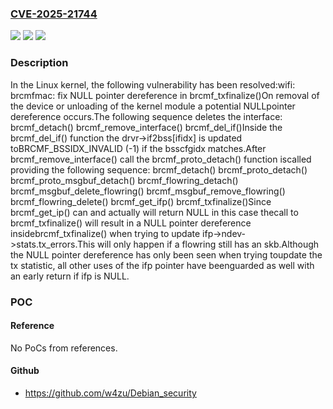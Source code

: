 ### [CVE-2025-21744](https://cve.mitre.org/cgi-bin/cvename.cgi?name=CVE-2025-21744)
![](https://img.shields.io/static/v1?label=Product&message=Linux&color=blue)
![](https://img.shields.io/static/v1?label=Version&message=1da177e4c3f41524e886b7f1b8a0c1fc7321cac2%3C%202326e19190e176fd72bb542b837a9d2b7fcb8693%20&color=brighgreen)
![](https://img.shields.io/static/v1?label=Vulnerability&message=n%2Fa&color=brighgreen)

### Description

In the Linux kernel, the following vulnerability has been resolved:wifi: brcmfmac: fix NULL pointer dereference in brcmf_txfinalize()On removal of the device or unloading of the kernel module a potential NULLpointer dereference occurs.The following sequence deletes the interface:  brcmf_detach()    brcmf_remove_interface()      brcmf_del_if()Inside the brcmf_del_if() function the drvr->if2bss[ifidx] is updated toBRCMF_BSSIDX_INVALID (-1) if the bsscfgidx matches.After brcmf_remove_interface() call the brcmf_proto_detach() function iscalled providing the following sequence:  brcmf_detach()    brcmf_proto_detach()      brcmf_proto_msgbuf_detach()        brcmf_flowring_detach()          brcmf_msgbuf_delete_flowring()            brcmf_msgbuf_remove_flowring()              brcmf_flowring_delete()                brcmf_get_ifp()                brcmf_txfinalize()Since brcmf_get_ip() can and actually will return NULL in this case thecall to brcmf_txfinalize() will result in a NULL pointer dereference insidebrcmf_txfinalize() when trying to update ifp->ndev->stats.tx_errors.This will only happen if a flowring still has an skb.Although the NULL pointer dereference has only been seen when trying toupdate the tx statistic, all other uses of the ifp pointer have beenguarded as well with an early return if ifp is NULL.

### POC

#### Reference
No PoCs from references.

#### Github
- https://github.com/w4zu/Debian_security


